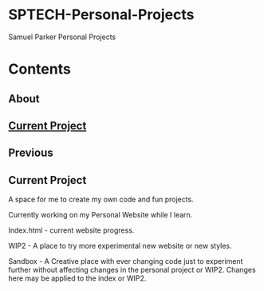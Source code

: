 # SPTECH-Personal-Projects
Samuel Parker Personal Projects 

# Contents
## About
## [Current Project](#current-project)
## Previous 




## Current Project


A space for me to create my own code and fun projects. 

Currently working on my Personal Website while I learn.

Index.html - current website progress.

WIP2 - A place to try more experimental new website or new styles.

Sandbox - A Creative place with ever changing code just to experiment further without affecting changes in the personal project or WIP2. Changes here may be applied to the index or WIP2.


